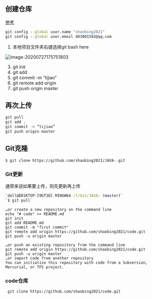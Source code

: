 ## 创建仓库

[参考](https://jingyan.baidu.com/article/48b558e3090a907f38c09a20.html)

```cmd
git config --global user.name "shaobing2021" 
git config --global user.email 403001592@qq.com 
```

1. 本地项目文件夹右键选择git bash here

![image-20200727175751803](https://gitee.com/shaobing2021/typora/raw/master/img/20200728093815.png)

3. git init  
4. git add .  
5. git commit -m “tijiao”
6. git remote add origin 
7. git push origin master

## 再次上传

```cmd
git pull
git add .  
git commit -m “tijiao”
git push origin master
```

## Git克隆

`$ git clone https://github.com/shaobing2021/JAVA-.git`

### Git更新

通常来说如果要上传，则先更新再上传

```cmd
`dell@DESKTOP-I9GT3EC MINGW64 /f/Git/JAVA- (master)`
`$ git pull`
```

```
…or create a new repository on the command line
echo "# code" >> README.md
git init
git add README.md
git commit -m "first commit"
git remote add origin https://github.com/shaobing2021/code.git
git push -u origin master
                
…or push an existing repository from the command line
git remote add origin https://github.com/shaobing2021/code.git
git push -u origin master
…or import code from another repository
You can initialize this repository with code from a Subversion, Mercurial, or TFS project.
```

### code仓库

```
 git clone https://github.com/shaobing2021/code.git
```

